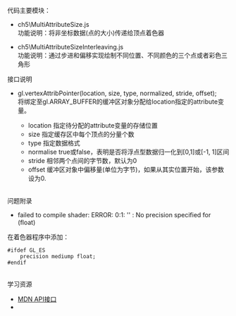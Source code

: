 代码主要模块：
- ch5\MultiAttributeSize.js</br>
功能说明：将非坐标数据(点的大小)传递给顶点着色器

- ch5\MultiAttributeSizeInterleaving.js</br>
功能说明：通过步进和偏移实现绘制不同位置、不同颜色的三个点或者彩色三角形


接口说明
- gl.vertexAttribPointer(location, size, type, normalized, stride, offset);</br>
    将绑定至gl.ARRAY_BUFFER的缓冲区对象分配给location指定的attribute变量。</br>
    
    - location 指定待分配的attribute变量的存储位置
    - size         指定缓存区中每个顶点的分量个数
    - type     指定数据格式
    - normalise    true或false，表明是否将浮点型数据归一化到[0,1]或[-1, 1]区间
    - stride       相邻两个点间的字节数，默认为0
    - offset       缓冲区对象中偏移量(单位为字节)，如果从其实位置开始，该参数设为0.

</br>
问题附录</br>

- failed to compile shader: ERROR: 0:1: '' : No precision specified for (float)</br>

在着色器程序中添加：
```$JavaScript
#ifdef GL_ES
    precision mediump float;
#endif
```

</br>
学习资源

- [MDN API接口](https://developer.mozilla.org/zh-CN/docs/Web/API/WebGLRenderingContext/vertexAttribPointer)
- []()